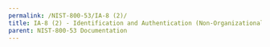 ```yaml
---
permalink: /NIST-800-53/IA-8 (2)/
title: IA-8 (2) - Identification and Authentication (Non-Organizational Users) | Acceptance of Third-Party Credentials
parent: NIST-800-53 Documentation
---
```

